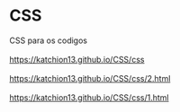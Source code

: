 # CSS
CSS para os codigos<br>
<br>
https://katchion13.github.io/CSS/css<br>
<br>
https://katchion13.github.io/CSS/css/2.html<br>
<br>
https://katchion13.github.io/CSS/css/1.html<br>
